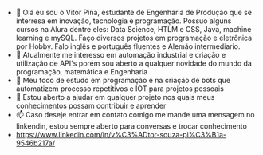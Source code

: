 - 👋 Olá eu sou o Vitor Piña, estudante de Engenharia de Produção que se interresa em inovação, tecnologia e programação. 
Possuo alguns cursos na Alura dentre eles: Data Science, HTLM e CSS, Java, machine learning e mySQL. Faço diversos projetos em programação e eletrônica por Hobby.
Falo inglês e português fluentes e Alemão intermediario.
- 👀 Atualmente me interesso em automação industrial e criação e utilização de API's porém sou aberto a qualquer novidade do mundo da programação, matemática e Engenharia 
- 🌱 Meu foco de estudo em programação é na criação de bots que automatizem processo repetitivos e IOT para projetos pessoais  
- 💞️ Estou aberto a ajudar em qualquer projeto nos quais meus conhecimentos possam contribuir e aprender 
- 📫 Caso deseje entrar em contato comigo me mande uma mensagem no linkendin, estou sempre aberto para conversas e trocar conhecimento
- https://www.linkedin.com/in/v%C3%ADtor-souza-pi%C3%B1a-9546b217a/

<!---
vitorspina/vitorspina is a ✨ special ✨ repository because its `README.md` (this file) appears on your GitHub profile.
You can click the Preview link to take a look at your changes.
--->
